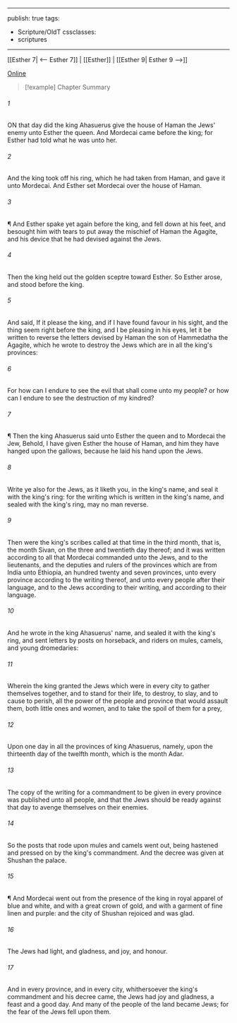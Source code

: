 

---
publish: true
tags:
  - Scripture/OldT
cssclasses:
  - scriptures
---
[[Esther 7| <-- Esther 7]] | [[Esther]] | [[Esther 9| Esther 9 -->]]

[Online](https://churchofjesuschrist.org/study/scriptures/ot/esth/8?lang=eng)

>[!example] Chapter Summary
>
###### 1
ON that day did the king Ahasuerus give the house of Haman the Jews' enemy unto Esther the queen.  And Mordecai came before the king; for Esther had told what he was unto her.
###### 2
And the king took off his ring, which he had taken from Haman, and gave it unto Mordecai.  And Esther set Mordecai over the house of Haman.
###### 3
¶ And Esther spake yet again before the king, and fell down at his feet, and besought him with tears to put away the mischief of Haman the Agagite, and his device that he had devised against the Jews.
###### 4
Then the king held out the golden sceptre toward Esther.  So Esther arose, and stood before the king.
###### 5
And said, If it please the king, and if I have found favour in his sight, and the thing seem right before the king, and I be pleasing in his eyes, let it be written to reverse the letters devised by Haman the son of Hammedatha the Agagite, which he wrote to destroy the Jews which are in all the king's provinces:
###### 6
For how can I endure to see the evil that shall come unto my people?  or how can I endure to see the destruction of my kindred?
###### 7
¶ Then the king Ahasuerus said unto Esther the queen and to Mordecai the Jew, Behold, I have given Esther the house of Haman, and him they have hanged upon the gallows, because he laid his hand upon the Jews.
###### 8
Write ye also for the Jews, as it liketh you, in the king's name, and seal it with the king's ring: for the writing which is written in the king's name, and sealed with the king's ring, may no man reverse.
###### 9
Then were the king's scribes called at that time in the third month, that is, the month Sivan, on the three and twentieth day thereof; and it was written according to all that Mordecai commanded unto the Jews, and to the lieutenants, and the deputies and rulers of the provinces which are from India unto Ethiopia, an hundred twenty and seven provinces, unto every province according to the writing thereof, and unto every people after their language, and to the Jews according to their writing, and according to their language.
###### 10
And he wrote in the king Ahasuerus' name, and sealed it with the king's ring, and sent letters by posts on horseback, and riders on mules, camels, and young dromedaries:
###### 11
Wherein the king granted the Jews which were in every city to gather themselves together, and to stand for their life, to destroy, to slay, and to cause to perish, all the power of the people and province that would assault them, both little ones and women, and to take the spoil of them for a prey,
###### 12
Upon one day in all the provinces of king Ahasuerus, namely, upon the thirteenth day of the twelfth month, which is the month Adar.
###### 13
The copy of the writing for a commandment to be given in every province was published unto all people, and that the Jews should be ready against that day to avenge themselves on their enemies.
###### 14
So the posts that rode upon mules and camels went out, being hastened and pressed on by the king's commandment.  And the decree was given at Shushan the palace.
###### 15
¶ And Mordecai went out from the presence of the king in royal apparel of blue and white, and with a great crown of gold, and with a garment of fine linen and purple: and the city of Shushan rejoiced and was glad.
###### 16
The Jews had light, and gladness, and joy, and honour.
###### 17
And in every province, and in every city, whithersoever the king's commandment and his decree came, the Jews had joy and gladness, a feast and a good day.  And many of the people of the land became Jews; for the fear of the Jews fell upon them.



